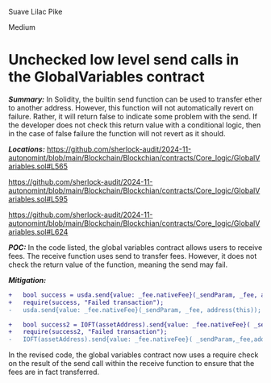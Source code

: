 Suave Lilac Pike

Medium

# Unchecked low level send calls in the GlobalVariables contract

***Summary:***
In Solidity, the builtin send function can be used to transfer ether to another address. However, this function will not automatically revert on failure. Rather, it will return false to indicate some problem with the send. If the developer does not check this return value with a conditional logic, then in the case of false failure the function will not revert as it should.

***Locations:***
https://github.com/sherlock-audit/2024-11-autonomint/blob/main/Blockchain/Blockchian/contracts/Core_logic/GlobalVariables.sol#L565

https://github.com/sherlock-audit/2024-11-autonomint/blob/main/Blockchain/Blockchian/contracts/Core_logic/GlobalVariables.sol#L595

https://github.com/sherlock-audit/2024-11-autonomint/blob/main/Blockchain/Blockchian/contracts/Core_logic/GlobalVariables.sol#L624

***POC:***
In the code listed, the global variables contract allows users to receive fees. The receive function uses send to transfer fees. However, it does not check the return value of the function, meaning the send may fail.

***Mitigation:***
```diff
+   bool success = usda.send{value: _fee.nativeFee}(_sendParam, _fee, address(this)); 
+   require(success, "Failed transaction");
-   usda.send{value: _fee.nativeFee}(_sendParam, _fee, address(this));

+   bool success2 = IOFT(assetAddress).send{value: _fee.nativeFee}( _sendParam,_fee,address(this)); 
+   require(success2, "Failed transaction");
-   IOFT(assetAddress).send{value: _fee.nativeFee}( _sendParam,_fee,address(this)); 
```
In the revised code, the global variables contract now uses a require check on the result of the send call within the receive function to ensure that the fees are in fact transferred.